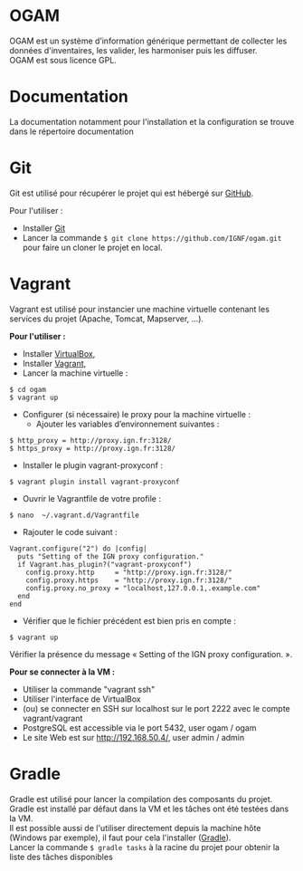 # OGAM

OGAM est un système d’information générique permettant de collecter les données
d'inventaires, les valider, les harmoniser puis les diffuser.<br/>
OGAM est sous licence GPL.


# Documentation

La documentation notamment pour l'installation et la configuration se trouve
dans le répertoire documentation


# Git

Git est utilisé pour récupérer le projet qui est hébergé sur [GitHub](https://github.com/IGNF/ogam).

Pour l'utiliser :
* Installer [Git](https://git-scm.com/)
* Lancer la commande `$ git clone https://github.com/IGNF/ogam.git` pour faire un cloner le projet en local.

# Vagrant

Vagrant est utilisé pour instancier une machine virtuelle contenant les services du projet (Apache, Tomcat, Mapserver, ...).

**Pour l'utiliser :**
* Installer [VirtualBox](https://www.virtualbox.org/),
* Installer [Vagrant](https://www.vagrantup.com/),
* Lancer la machine virtuelle :
```shell
$ cd ogam
$ vagrant up
```
* Configurer (si nécessaire) le proxy pour la machine virtuelle :
  * Ajouter les variables d’environnement suivantes :
```shell
$ http_proxy = http://proxy.ign.fr:3128/
$ https_proxy = http://proxy.ign.fr:3128/
```
  * Installer le plugin vagrant-proxyconf :
```shell
$ vagrant plugin install vagrant-proxyconf
```
  * Ouvrir le Vagrantfile de votre profile :
```shell
$ nano  ~/.vagrant.d/Vagrantfile
```
  * Rajouter le code suivant :
```shell
Vagrant.configure("2") do |config|
  puts "Setting of the IGN proxy configuration."
  if Vagrant.has_plugin?("vagrant-proxyconf")
    config.proxy.http     = "http://proxy.ign.fr:3128/"
    config.proxy.https    = "http://proxy.ign.fr:3128/"
    config.proxy.no_proxy = "localhost,127.0.0.1,.example.com"
  end
end
```
  * Vérifier que le fichier précédent est bien pris en compte :
```shell
$ vagrant up
```
Vérifier la présence du message « Setting of the IGN proxy configuration. ».

**Pour se connecter à la VM :**
* Utiliser la commande "vagrant ssh"
* Utiliser l'interface de VirtualBox
* (ou) se connecter en SSH sur localhost sur le port 2222 avec le compte vagrant/vagrant  
* PostgreSQL est accessible via le port 5432, user ogam / ogam
* Le site Web est sur http://192.168.50.4/, user admin / admin


# Gradle

Gradle est utilisé pour lancer la compilation des composants du projet.<br/>
Gradle est installé par défaut dans la VM et les tâches ont été testées dans la VM.<br/>
Il est possible aussi de l'utiliser directement depuis la machine hôte (Windows par exemple), il faut pour cela l'installer ([Gradle](https://gradle.org/)).<br/>
Lancer la commande `$ gradle tasks` à la racine du projet pour obtenir la liste des tâches disponibles